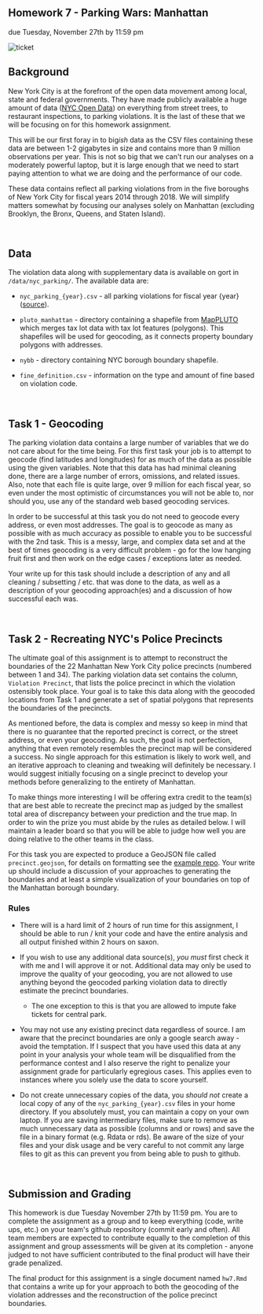 Homework 7 - Parking Wars: Manhattan
---
due Tuesday, November 27th by 11:59 pm

![ticket](nyc_parking_ticket.jpg/raw=true)

## Background

New York City is at the forefront of the open data movement among local, state and federal governments. They have made publicly available a huge amount of data ([NYC Open Data](https://nycopendata.socrata.com/)) on everything from street trees, to restaurant inspections, to parking violations. It is the last of these that we will be focusing on for this homework assignment. 

This will be our first foray in to big*ish* data as the CSV files containing these data are between 1-2 gigabytes in size and contains more than 9 million observations per year. This is not so big that we can't run our analyses on a moderately powerful laptop, but it is large enough that we need to start paying attention to what we are doing and the performance of our code. 

These data contains reflect all parking violations from in the five boroughs of New York City for fiscal years 2014 through 2018. We will simplify matters somewhat by focusing our analyses solely on Manhattan (excluding Brooklyn, the Bronx, Queens, and Staten Island).

<br/>

## Data

The violation data along with supplementary data is available on gort in `/data/nyc_parking/`. The available data are:

* `nyc_parking_{year}.csv` - all parking violations for fiscal year {year} ([source](https://data.cityofnewyork.us/City-Government/Parking-Violations-Issued/jt7v-77mi)).

* `pluto_manhattan` - directory containing a shapefile from [MapPLUTO](http://www.nyc.gov/html/dcp/html/bytes/dwn_pluto_mappluto.shtml#mappluto) which merges tax lot data with tax lot features (polygons). This shapefiles will be used for geocoding, as it connects property boundary polygons with addresses.

* `nybb` - directory containing NYC borough boundary shapefile.

* `fine_definition.csv` - information on the type and amount of fine based on violation code.

<br/>

## Task 1 - Geocoding

The parking violation data contains a large number of variables that we do not care about for the time being. For this first task your job is to attempt to geocode (find latitudes and longitudes) for as much of the data as possible using the given variables. Note that this data has had minimal cleaning done, there are a large number of errors, omissions, and related issues. Also, note that each file is quite large, over 9 million for each fiscal year, so even under the most optimistic of circumstances you will not be able to, nor should you, use any of the standard web based geocoding services.

In order to be successful at this task you do not need to geocode every address, or even most addresses. The goal is to geocode as many as possible with as much accuracy as possible to enable you to be successful with the 2nd task. This is a messy, large, and complex data set and at the best of times geocoding is a very difficult problem - go for the low hanging fruit first and then work on the edge cases / exceptions later as needed.

Your write up for this task should include a description of any and all cleaning / subsetting / etc. that was done to the data, as well as a description of your geocoding approach(es) and a discussion of how successful each was. 

<br/>

## Task 2 - Recreating NYC's Police Precincts

The ultimate goal of this assignment is to attempt to reconstruct the boundaries of the 22 Manhattan New York City police precincts (numbered between 1 and 34). The parking violation data set contains the column, `Violation Precinct`, that lists the police precinct in which the violation ostensibly took place. Your goal is to take this data along with the geocoded locations from Task 1 and generate a set of spatial polygons that represents the boundaries of the precincts.

As mentioned before, the data is complex and messy so keep in mind that there is no guarantee that the reported precinct is correct, or the street address, or even your geocoding. As such, the goal is not perfection, anything that even remotely resembles the precinct map will be considered a success. No single approach for this estimation is likely to work well, and an iterative approach to cleaning and tweaking will definitely be necessary. I would suggest initially focusing on a single precinct to develop your methods before generalizing to the entirety of Manhattan. 

To make things more interesting I will be offering extra credit to the team(s) that are best able to recreate the precinct map as judged by the smallest total area of discrepancy between your prediction and the true map. In order to win the prize you must abide by the rules as detailed below. I will maintain a leader board so that you will be able to judge how well you are doing relative to the other teams in the class.

For this task you are expected to produce a GeoJSON file called `precinct.geojson`, for details on formatting see the [example repo](https://github.com/Sta623-Fa18/hw7). Your write up should include a discussion of your approaches to generating the boundaries and at least a simple visualization of your boundaries on top of the Manhattan borough boundary.



### Rules

* There will is a hard limit of 2 hours of run time for this assignment, I should be able to run / knit your code and have the entire analysis and all output finished within 2 hours on saxon.

* If you wish to use any additional data source(s), *you must* first check it with me and I will approve it or not. Additional data may only be used to improve the quality of your geocoding, you are not allowed to use anything beyond the geocoded parking violation data to directly estimate the precinct boundaries.

  * The one exception to this is that you are allowed to impute fake tickets for central park.

* You may not use any existing precinct data regardless of source. I am aware that the precinct boundaries are only a google search away - avoid the temptation. If I suspect that you have used this data at any point in your analysis your whole team will be disqualified from the performance contest and I also reserve the right to penalize your assignment grade for particularly egregious cases. This applies even to instances where you solely use the data to score yourself.

* Do not create unnecessary copies of the data, you *should not* create a local copy of any of the   `nyc_parking_{year}.csv` files in your home directory. If you absolutely must, you can maintain a copy on your own laptop. If you are saving intermediary files, make sure to remove as much unnecessary data as possible (columns and or rows) and save the file in a binary format (e.g. Rdata or rds). Be aware of the size of your files and your disk usage and be very careful to not commit any large files to git as this can prevent you from being able to push to github.

<br/>

## Submission and Grading

This homework is due Tuesday November 27th  by 11:59 pm. You are to complete the assignment as a group and to keep everything (code, write ups, etc.) on your team's github repository (commit early and often). All team members are expected to contribute equally to the completion of this assignment and group assessments will be given at its completion - anyone judged to not have sufficient contributed to the final product will have their grade penalized. 

The final product for this assignment is a single document named `hw7.Rmd` that contains a write up for your approach to both the geocoding of the violation addresses and the reconstruction of the police precinct boundaries.

<br/>
